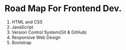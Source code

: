 # Road Map For Frontend Dev.




1. HTML and CSS
2. JavaScript
3. Version Control System(Git & GitHub)
4. Responsive Web Design
5. Bootstrap





